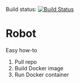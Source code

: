 Build status: [![Build Status](https://app.travis-ci.com/Uglykoyote/Robot.svg?branch=main)](https://app.travis-ci.com/Uglykoyote/Robot)
# Robot
Easy how-to
1. Pull repo
2. Build Docker image
3. Run Docker container

